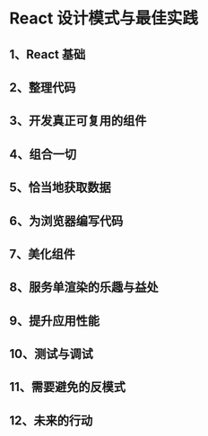 # React 设计模式与最佳实践

## 1、React 基础

## 2、整理代码

## 3、开发真正可复用的组件

## 4、组合一切

## 5、恰当地获取数据

## 6、为浏览器编写代码

## 7、美化组件

## 8、服务单渲染的乐趣与益处

## 9、提升应用性能

## 10、测试与调试

## 11、需要避免的反模式

## 12、未来的行动
